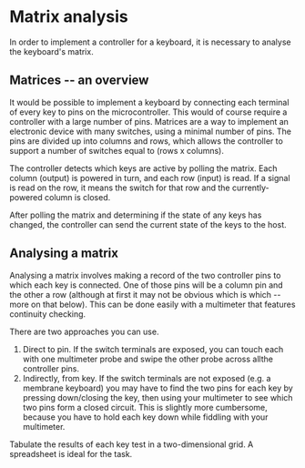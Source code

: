Matrix analysis
===============

In order to implement a controller for a keyboard, it is necessary to analyse the keyboard's matrix.


Matrices -- an overview
-----------------------

It would be possible to implement a keyboard by connecting each terminal of every key to pins on the microcontroller.  This would of course require a controller with a large number of pins.  Matrices are a way to implement an electronic device with many switches, using a minimal number of pins.  The pins are divided up into columns and rows, which allows the controller to support a number of switches equal to (rows x columns).

The controller detects which keys are active by polling the matrix.  Each column (output) is powered in turn, and each row (input) is read.  If a signal is read on the row, it means the switch for that row and the currently-powered column is closed.

After polling the matrix and determining if the state of any keys has changed, the controller can send the current state of the keys to the host.

Analysing a matrix
------------------

Analysing a matrix involves making a record of the two controller pins to which each key is connected.  One of those pins will be a column pin and the other a row (although at first it may not be obvious which is which -- more on that below).  This can be done easily with a multimeter that features continuity checking.

There are two approaches you can use.

 1. Direct to pin.  If the switch terminals are exposed, you can touch each with one multimeter probe and swipe the other probe across allthe controller pins.
 2. Indirectly, from key.  If the switch terminals are not exposed (e.g. a membrane keyboard) you may have to find the two pins for each key by pressing down/closing the key, then using your multimeter to see which two pins form a closed circuit.  This is slightly more cumbersome, because you have to hold each key down while fiddling with your multimeter.

Tabulate the results of each key test in a two-dimensional grid.  A spreadsheet is ideal for the task.



